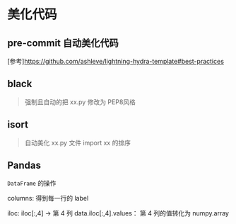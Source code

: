 # 美化代码

## pre-commit 自动美化代码
[参考]https://github.com/ashleve/lightning-hydra-template#best-practices

## black
> 强制且自动的把 xx.py 修改为 PEP8风格

## isort
> 自动美化 xx.py 文件 import xx 的排序



## Pandas

`DataFrame` 的操作

columns: 得到每一行的 label

iloc:  iloc[:,4] -> 第 4 列
data.iloc[:,4].values：  第 4 列的值转化为 numpy.array